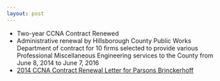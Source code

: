 ```yaml
---
layout: post
---
```


* Two-year CCNA Contract Renewed 
* Administrative renewal by Hillsborough County Public Works Department of contract for 10 firms selected to provide various Professional Miscellaneous Engineering services to the County from June 8, 2014 to June 7, 2016
* [2014 CCNA Contract Renewal Letter for Parsons Brinckerhoff](http://www.hillsboroughcounty.org/DocumentCenter/View/16757 )
